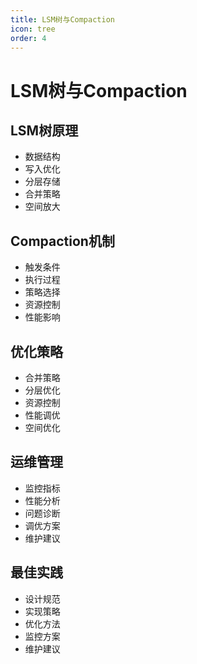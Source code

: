 ```yaml
---
title: LSM树与Compaction
icon: tree
order: 4
---
```


# LSM树与Compaction

## LSM树原理
- 数据结构
- 写入优化
- 分层存储
- 合并策略
- 空间放大

## Compaction机制
- 触发条件
- 执行过程
- 策略选择
- 资源控制
- 性能影响

## 优化策略
- 合并策略
- 分层优化
- 资源控制
- 性能调优
- 空间优化

## 运维管理
- 监控指标
- 性能分析
- 问题诊断
- 调优方案
- 维护建议

## 最佳实践
- 设计规范
- 实现策略
- 优化方法
- 监控方案
- 维护建议
